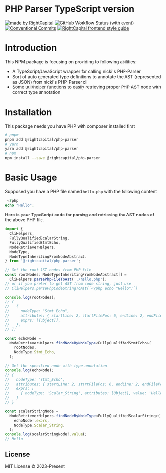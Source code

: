 # PHP Parser TypeScript version

<!-- Badges area start -->

[![made by RightCapital](https://img.shields.io/badge/made_by-RightCapital-5070e6)](https://rightcapital.com)
![GitHub Workflow Status (with event)](https://img.shields.io/github/actions/workflow/status/RightCapitalHQ/php-parser/ci.yml)
[![Conventional Commits](https://img.shields.io/badge/Conventional%20Commits-1.0.0-%23FE5196?logo=conventionalcommits&logoColor=white)](https://conventionalcommits.org)
[![RightCapital frontend style guide](https://img.shields.io/badge/code_style-RightCapital-5c4c64?labelColor=f0ede8)](https://github.com/RightCapitalHQ/frontend-style-guide)

<!-- Badges area end -->

# Introduction

This NPM package is focusing on providing to following abilities:

- A TypeScript/JavaScript wrapper for calling nicki's PHP-Parser
- Sort of auto generated type definitions to annotate the AST (represented as JSON) from nicki's PHP-Parser cli
- Some util/helper functions to easily retrieving proper PHP AST node with correct type annotation

# Installation

This package needs you have PHP with composer installed first

```bash
# pnpm
pnpm add @rightcapital/php-parser
# yarn
yarn add @rightcapital/php-parser
# npm
npm install --save @rightcapital/php-parser
```

# Basic Usage

Supposed you have a PHP file named `hello.php` with the following content

```php
 <?php
echo "Hello";
```

Here is your TypeScript code for parsing and retrieving the AST nodes of the above PHP file.

```typescript
import {
  CliHelpers,
  FullyQualifiedScalarString,
  FullyQualifiedStmtEcho,
  NodeRetrieverHelpers,
  NodeType,
  NodeTypeInheritingFromNodeAbstract,
} from '@rightcapital/php-parser';

// Get the root AST nodes from PHP file
const rootNodes: NodeTypeInheritingFromNodeAbstract[] =
  CliHelpers.parsePhpFileToAst('./hello.php');
// or if you prefer to get AST from code string, just use
// CliHelpers.parsePhpCodeStringToAst(`<?php echo "Hello";`)

console.log(rootNodes);
// [
//   {
//     nodeType: "Stmt_Echo",
//     attributes: { startLine: 2, startFilePos: 6, endLine: 2, endFilePos: 18 },
//     exprs: [[Object]],
//   },
// ];

const echoNode =
  NodeRetrieverHelpers.findNodeByNodeType<FullyQualifiedStmtEcho>(
    rootNodes,
    NodeType.Stmt_Echo,
  );

// Get the specified node with type annotation
console.log(echoNode);
// {
//   nodeType: 'Stmt_Echo',
//   attributes: { startLine: 2, startFilePos: 6, endLine: 2, endFilePos: 18 },
//   exprs: [
//     { nodeType: 'Scalar_String', attributes: [Object], value: 'Hello' }
//   ]
// }

const scalarStringNode =
  NodeRetrieverHelpers.findNodeByNodeType<FullyQualifiedScalarString>(
    echoNode!.exprs,
    NodeType.Scalar_String,
  );
console.log(scalarStringNode?.value);
// Hello
```

## License

MIT License © 2023-Present
